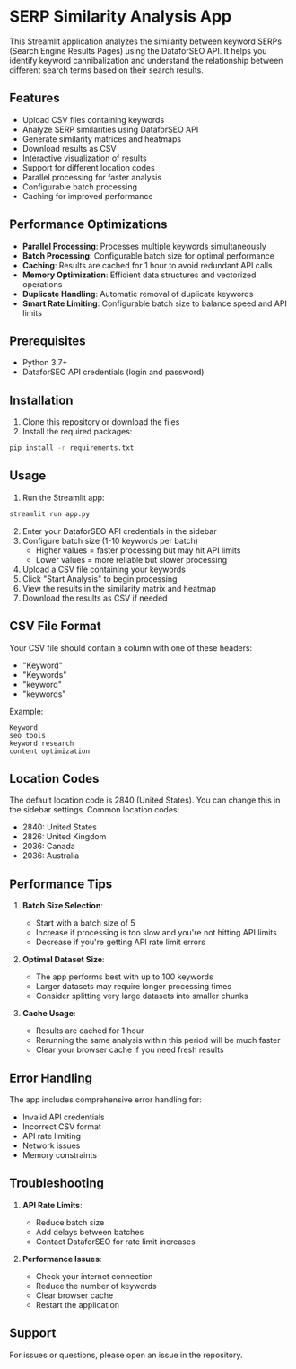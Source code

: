 # SERP Similarity Analysis App

This Streamlit application analyzes the similarity between keyword SERPs (Search Engine Results Pages) using the DataforSEO API. It helps you identify keyword cannibalization and understand the relationship between different search terms based on their search results.

## Features

- Upload CSV files containing keywords
- Analyze SERP similarities using DataforSEO API
- Generate similarity matrices and heatmaps
- Download results as CSV
- Interactive visualization of results
- Support for different location codes
- Parallel processing for faster analysis
- Configurable batch processing
- Caching for improved performance

## Performance Optimizations

- **Parallel Processing**: Processes multiple keywords simultaneously
- **Batch Processing**: Configurable batch size for optimal performance
- **Caching**: Results are cached for 1 hour to avoid redundant API calls
- **Memory Optimization**: Efficient data structures and vectorized operations
- **Duplicate Handling**: Automatic removal of duplicate keywords
- **Smart Rate Limiting**: Configurable batch size to balance speed and API limits

## Prerequisites

- Python 3.7+
- DataforSEO API credentials (login and password)

## Installation

1. Clone this repository or download the files
2. Install the required packages:

```bash
pip install -r requirements.txt
```

## Usage

1. Run the Streamlit app:
```bash
streamlit run app.py
```

2. Enter your DataforSEO API credentials in the sidebar
3. Configure batch size (1-10 keywords per batch)
   - Higher values = faster processing but may hit API limits
   - Lower values = more reliable but slower processing
4. Upload a CSV file containing your keywords
5. Click "Start Analysis" to begin processing
6. View the results in the similarity matrix and heatmap
7. Download the results as CSV if needed

## CSV File Format

Your CSV file should contain a column with one of these headers:
- "Keyword"
- "Keywords"
- "keyword"
- "keywords"

Example:
```csv
Keyword
seo tools
keyword research
content optimization
```

## Location Codes

The default location code is 2840 (United States). You can change this in the sidebar settings. Common location codes:
- 2840: United States
- 2826: United Kingdom
- 2036: Canada
- 2036: Australia

## Performance Tips

1. **Batch Size Selection**:
   - Start with a batch size of 5
   - Increase if processing is too slow and you're not hitting API limits
   - Decrease if you're getting API rate limit errors

2. **Optimal Dataset Size**:
   - The app performs best with up to 100 keywords
   - Larger datasets may require longer processing times
   - Consider splitting very large datasets into smaller chunks

3. **Cache Usage**:
   - Results are cached for 1 hour
   - Rerunning the same analysis within this period will be much faster
   - Clear your browser cache if you need fresh results

## Error Handling

The app includes comprehensive error handling for:
- Invalid API credentials
- Incorrect CSV format
- API rate limiting
- Network issues
- Memory constraints

## Troubleshooting

1. **API Rate Limits**:
   - Reduce batch size
   - Add delays between batches
   - Contact DataforSEO for rate limit increases

2. **Performance Issues**:
   - Check your internet connection
   - Reduce the number of keywords
   - Clear browser cache
   - Restart the application

## Support

For issues or questions, please open an issue in the repository.
